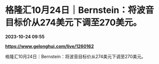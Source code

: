 # 格隆汇10月24日｜Bernstein：将波音目标价从274美元下调至270美元。

**2023-10-24 09:55**

**https://www.gelonghui.com/live/1260162**

格隆汇10月24日｜Bernstein：将波音目标价从274美元下调至270美元。